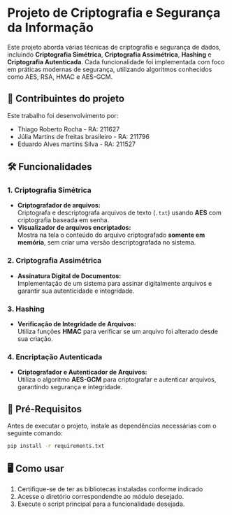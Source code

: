 # Projeto de Criptografia e Segurança da Informação

Este projeto aborda várias técnicas de criptografia e segurança de dados, incluindo **Criptografia Simétrica**, **Criptografia Assimétrica**, **Hashing** e **Criptografia Autenticada**. Cada funcionalidade foi implementada com foco em práticas modernas de segurança, utilizando algoritmos conhecidos como AES, RSA, HMAC e AES-GCM.

## 📜 Contribuintes do projeto

Este trabalho foi desenvolvimento por:

- Thiago Roberto Rocha - RA: 211627
- Júlia Martins de freitas brasileiro - RA: 211796
- Eduardo Alves martins Silva - RA: 211527

## 🛠️ Funcionalidades

### 1. **Criptografia Simétrica**
   - **Criptografador de arquivos:**  
     Criptografa e descriptografa arquivos de texto (`.txt`) usando **AES** com criptografia baseada em senha.
   - **Visualizador de arquivos encriptados:**  
     Mostra na tela o conteúdo do arquivo criptografado **somente em memória**, sem criar uma versão descriptografada no sistema.


### 2. **Criptografia Assimétrica**
   - **Assinatura Digital de Documentos:**  
     Implementação de um sistema para assinar digitalmente arquivos e garantir sua autenticidade e integridade.


### 3. **Hashing**
   - **Verificação de Integridade de Arquivos:**  
     Utiliza funções **HMAC** para verificar se um arquivo foi alterado desde sua criação.


### 4. **Encriptação Autenticada**
   - **Criptografador e Autenticador de Arquivos:**  
     Utiliza o algoritmo **AES-GCM** para criptografar e autenticar arquivos, garantindo segurança e integridade.

## 🚀 Pré-Requisitos

Antes de executar o projeto, instale as dependências necessárias com o seguinte comando:

```bash
pip install -r requirements.txt
```

## 🖥️ Como usar

1. Certifique-se de ter as bibliotecas instaladas conforme indicado
2. Acesse o diretório correspondendte ao módulo desejado.
3. Execute o script principal para a funcionalidade desejada.


